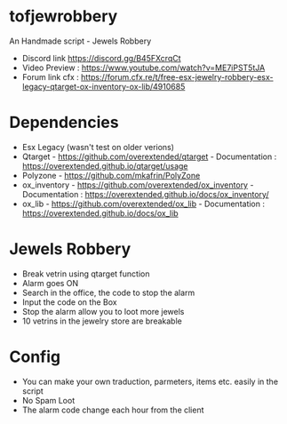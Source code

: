 # tofjewrobbery
An Handmade script - Jewels Robbery
- Discord link https://discord.gg/B45FXcrqCt
- Video Preview : https://www.youtube.com/watch?v=ME7iPST5tJA
- Forum link cfx : https://forum.cfx.re/t/free-esx-jewelry-robbery-esx-legacy-qtarget-ox-inventory-ox-lib/4910685

# Dependencies
- Esx Legacy (wasn't test on older verions)
- Qtarget - https://github.com/overextended/qtarget - Documentation : https://overextended.github.io/qtarget/usage
- Polyzone - https://github.com/mkafrin/PolyZone
- ox_inventory - https://github.com/overextended/ox_inventory - Documentation : https://overextended.github.io/docs/ox_inventory/
- ox_lib - https://github.com/overextended/ox_lib - Documentation : https://overextended.github.io/docs/ox_lib

# Jewels Robbery
- Break vetrin using qtarget function
- Alarm goes ON
- Search in the office, the code to stop the alarm
- Input the code on the Box
- Stop the alarm allow you to loot more jewels
- 10 vetrins in the jewelry store are breakable

# Config
- You can make your own traduction, parmeters, items etc. easily in the script
- No Spam Loot
- The alarm code change each hour from the client 
